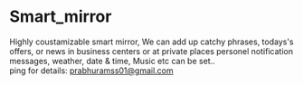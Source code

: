 # Smart_mirror
 Highly coustamizable smart mirror,
 We can add up catchy phrases, todays's offers, or news in business centers or at private places personel notification messages, weather, date & time, Music etc can be set..   
 ping for details: prabhuramss01@gmail.com
